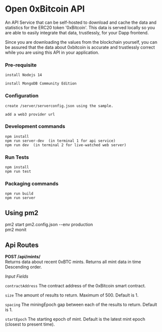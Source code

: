 # Open 0xBitcoin API
 
  An API Service that can be self-hosted to download and cache the data and statistics for the ERC20 token '0xBitcoin'.  This data is served locally so you are able to easily integrate that data, trustlessly, for your Dapp frontend.   

  Since you are downloading the values from the blockchain yourself, you can be assured that the data about 0xbitcoin is accurate and trustlessly correct while you are using this API in your application.   
 

### Pre-requisite
```
install Nodejs 14

install MongoDB Community Edition

```

### Configuration
```
create /server/serverconfig.json using the sample.

add a web3 provider url 

```


### Development commands
```
npm install
npm run server-dev  (in terminal 1 for api service)
npm run dev  (in terminal 2 for live-watched web server)
```


### Run Tests
```
npm install
npm run test  
```



### Packaging commands
```
npm run build
npm run server
```


## Using pm2

 pm2 start pm2.config.json --env production  
 pm2 monit 



## Api Routes 

**POST /api/mints/**  
Returns data about recent 0xBTC mints.  Returns all mint data in time Descending order.  

*Input Fields*

`
contractAddress
`
The contract address of the 0xBitcoin smart contract.  

`
size
`
The amount of results to return. Maximum of 500. Default is 1.

`
spacing
`
The miningEpoch gap between each of the results to return. Default is 1.

`
startEpoch
`
The starting epoch of mint. Default is the latest mint epoch (closest to present time).

 
